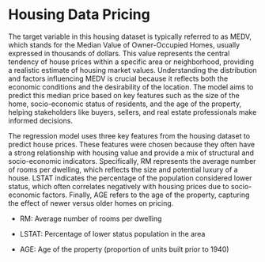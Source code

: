 # Housing Data Pricing

The target variable in this housing dataset is typically referred to as MEDV, which stands for the Median Value of Owner-Occupied Homes, usually expressed in thousands of dollars. This value represents the central tendency of house prices within a specific area or neighborhood, providing a realistic estimate of housing market values. Understanding the distribution and factors influencing MEDV is crucial because it reflects both the economic conditions and the desirability of the location. The model aims to predict this median price based on key features such as the size of the home, socio-economic status of residents, and the age of the property, helping stakeholders like buyers, sellers, and real estate professionals make informed decisions.

The regression model uses three key features from the housing dataset to predict house prices. These features were chosen because they often have a strong relationship with housing value and provide a mix of structural and socio-economic indicators. Specifically, RM represents the average number of rooms per dwelling, which reflects the size and potential luxury of a house. LSTAT indicates the percentage of the population considered lower status, which often correlates negatively with housing prices due to socio-economic factors. Finally, AGE refers to the age of the property, capturing the effect of newer versus older homes on pricing.

- RM: Average number of rooms per dwelling

- LSTAT: Percentage of lower status population in the area

- AGE: Age of the property (proportion of units built prior to 1940)